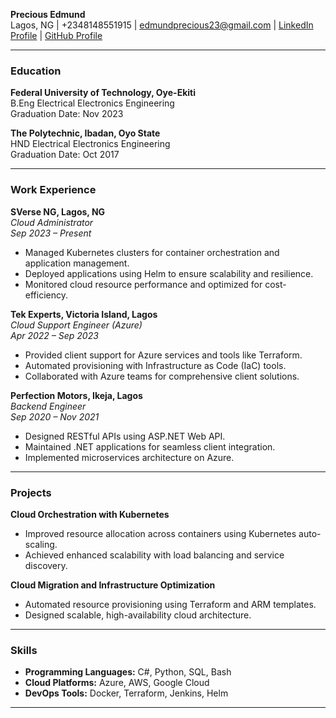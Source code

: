 **Precious Edmund**  
Lagos, NG | +2348148551915 | edmundprecious23@gmail.com | [LinkedIn Profile](https://www.linkedin.com/me?trk=p_mwlite_feed-secondary_nav) | [GitHub Profile](https://github.com/PreciousEddy)

---

### **Education**  
**Federal University of Technology, Oye-Ekiti**  
B.Eng Electrical Electronics Engineering  
Graduation Date: Nov 2023  

**The Polytechnic, Ibadan, Oyo State**  
HND Electrical Electronics Engineering  
Graduation Date: Oct 2017  

---

### **Work Experience**

**SVerse NG, Lagos, NG**  
*Cloud Administrator*  
*Sep 2023 – Present*  
- Managed Kubernetes clusters for container orchestration and application management.  
- Deployed applications using Helm to ensure scalability and resilience.  
- Monitored cloud resource performance and optimized for cost-efficiency.  

**Tek Experts, Victoria Island, Lagos**  
*Cloud Support Engineer (Azure)*  
*Apr 2022 – Sep 2023*  
- Provided client support for Azure services and tools like Terraform.  
- Automated provisioning with Infrastructure as Code (IaC) tools.  
- Collaborated with Azure teams for comprehensive client solutions.  

**Perfection Motors, Ikeja, Lagos**  
*Backend Engineer*  
*Sep 2020 – Nov 2021*  
- Designed RESTful APIs using ASP.NET Web API.  
- Maintained .NET applications for seamless client integration.  
- Implemented microservices architecture on Azure.  

---

### **Projects**  
**Cloud Orchestration with Kubernetes**  
- Improved resource allocation across containers using Kubernetes auto-scaling.  
- Achieved enhanced scalability with load balancing and service discovery.  

**Cloud Migration and Infrastructure Optimization**  
- Automated resource provisioning using Terraform and ARM templates.  
- Designed scalable, high-availability cloud architecture.  

---

### **Skills**  
- **Programming Languages:** C#, Python, SQL, Bash  
- **Cloud Platforms:** Azure, AWS, Google Cloud  
- **DevOps Tools:** Docker, Terraform, Jenkins, Helm  

---
